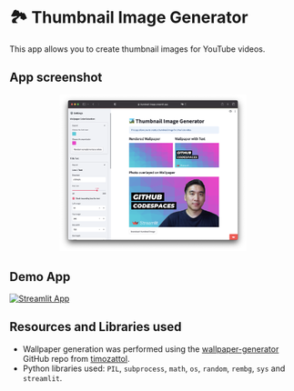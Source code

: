 # 🏞️ Thumbnail Image Generator

This app allows you to create thumbnail images for YouTube videos.

## App screenshot

<p align="center">
   <img src="app-screenshot.png" width="65%">
</p>

## Demo App

[![Streamlit App](https://static.streamlit.io/badges/streamlit_badge_black_white.svg)](https://thumbnail-image.streamlit.app/)

## Resources and Libraries used
- Wallpaper generation was performed using the [wallpaper-generator](https://github.com/timozattol/wallpaper-generator) GitHub repo from [timozattol](https://github.com/timozattol/).
- Python libraries used: `PIL`, `subprocess`, `math`, `os`, `random`, `rembg`, `sys` and `streamlit`.
